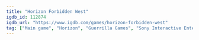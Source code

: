 ```yaml
---
title: "Horizon Forbidden West"
igdb_id: 112874
igdb_url: "https://www.igdb.com/games/horizon-forbidden-west"
tag: ["Main game", "Horizon", "Guerrilla Games", "Sony Interactive Entertainment", "Role-playing (RPG)", "Adventure", "Single player", "Third person", "Action", "Science fiction", "Open world"]
---
```

